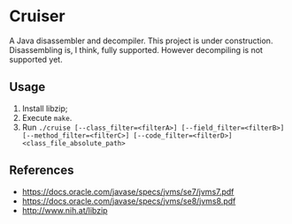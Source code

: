# Cruiser
A Java disassembler and decompiler.
This project is under construction. Disassembling is, I think, fully supported. However decompiling is not supported yet.

## Usage
1. Install libzip;
2. Execute `make`.
3. Run `./cruise [--class_filter=<filterA>] [--field_filter=<filterB>] [--method_filter=<filterC>] [--code_filter=<filterD>] <class_file_absolute_path>`

## References
- https://docs.oracle.com/javase/specs/jvms/se7/jvms7.pdf
- https://docs.oracle.com/javase/specs/jvms/se8/jvms8.pdf
- http://www.nih.at/libzip
